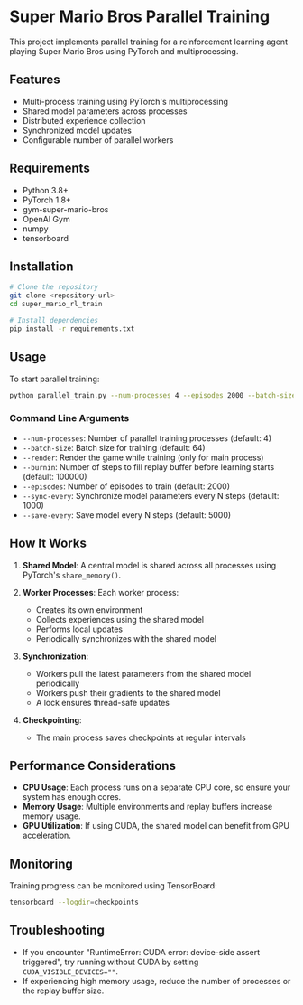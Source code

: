 # Super Mario Bros Parallel Training

This project implements parallel training for a reinforcement learning agent playing Super Mario Bros using PyTorch and multiprocessing.

## Features

- Multi-process training using PyTorch's multiprocessing
- Shared model parameters across processes
- Distributed experience collection
- Synchronized model updates
- Configurable number of parallel workers

## Requirements

- Python 3.8+
- PyTorch 1.8+
- gym-super-mario-bros
- OpenAI Gym
- numpy
- tensorboard

## Installation

```bash
# Clone the repository
git clone <repository-url>
cd super_mario_rl_train

# Install dependencies
pip install -r requirements.txt
```

## Usage

To start parallel training:

```bash
python parallel_train.py --num-processes 4 --episodes 2000 --batch-size 64
```

### Command Line Arguments

- `--num-processes`: Number of parallel training processes (default: 4)
- `--batch-size`: Batch size for training (default: 64)
- `--render`: Render the game while training (only for main process)
- `--burnin`: Number of steps to fill replay buffer before learning starts (default: 100000)
- `--episodes`: Number of episodes to train (default: 2000)
- `--sync-every`: Synchronize model parameters every N steps (default: 1000)
- `--save-every`: Save model every N steps (default: 5000)

## How It Works

1. **Shared Model**: A central model is shared across all processes using PyTorch's `share_memory()`.

2. **Worker Processes**: Each worker process:
   - Creates its own environment
   - Collects experiences using the shared model
   - Performs local updates
   - Periodically synchronizes with the shared model

3. **Synchronization**: 
   - Workers pull the latest parameters from the shared model periodically
   - Workers push their gradients to the shared model
   - A lock ensures thread-safe updates

4. **Checkpointing**:
   - The main process saves checkpoints at regular intervals

## Performance Considerations

- **CPU Usage**: Each process runs on a separate CPU core, so ensure your system has enough cores.
- **Memory Usage**: Multiple environments and replay buffers increase memory usage.
- **GPU Utilization**: If using CUDA, the shared model can benefit from GPU acceleration.

## Monitoring

Training progress can be monitored using TensorBoard:

```bash
tensorboard --logdir=checkpoints
```

## Troubleshooting

- If you encounter "RuntimeError: CUDA error: device-side assert triggered", try running without CUDA by setting `CUDA_VISIBLE_DEVICES=""`.
- If experiencing high memory usage, reduce the number of processes or the replay buffer size. 